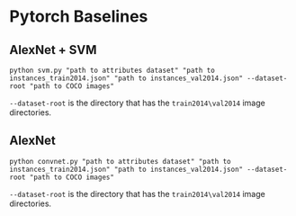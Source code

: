 # Pytorch Baselines

## AlexNet + SVM

```
python svm.py "path to attributes dataset" "path to instances_train2014.json" "path to instances_val2014.json" --dataset-root "path to COCO images"
```

`--dataset-root` is the directory that has the `train2014\val2014` image directories.

## AlexNet

```
python convnet.py "path to attributes dataset" "path to instances_train2014.json" "path to instances_val2014.json" --dataset-root "path to COCO images"
```

`--dataset-root` is the directory that has the `train2014\val2014` image directories.
